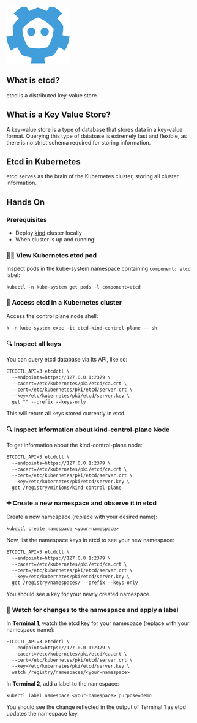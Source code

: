 ![etcd-icon](etcd-icon.png)


## What is etcd?
etcd is a distributed key-value store.

## What is a Key Value Store?
A key-value store is a type of database that stores data in a key-value format.
Querying this type of database is extremely fast and flexible, as there is no strict schema required for storing information.

## Etcd in Kubernetes
etcd serves as the brain of the Kubernetes cluster, storing all cluster information.

## Hands On
### Prerequisites
* Deploy [kind](https://kind.sigs.k8s.io/docs/user/quick-start/) cluster locally
* When cluster is up and running:

### 🕵️‍♂️  View Kubernetes etcd pod
Inspect pods in the kube-system namespace containing `component: etcd` label:

```
kubectl -n kube-system get pods -l component=etcd
```

### 🔐 Access etcd in a Kubernetes cluster
Access the control plane node shell:

```
k -n kube-system exec -it etcd-kind-control-plane -- sh
```

### 🔍 Inspect all keys
You can query etcd database via its API, like so:

```
ETCDCTL_API=3 etcdctl \
  --endpoints=https://127.0.0.1:2379 \
  --cacert=/etc/kubernetes/pki/etcd/ca.crt \
  --cert=/etc/kubernetes/pki/etcd/server.crt \
  --key=/etc/kubernetes/pki/etcd/server.key \
  get "" --prefix --keys-only
```

This will return all keys stored currently in etcd.

### 🔍 Inspect information about kind-control-plane Node
To get information about the kind-control-plane node:

```
ETCDCTL_API=3 etcdctl \
  --endpoints=https://127.0.0.1:2379 \
  --cacert=/etc/kubernetes/pki/etcd/ca.crt \
  --cert=/etc/kubernetes/pki/etcd/server.crt \
  --key=/etc/kubernetes/pki/etcd/server.key \
  get /registry/minions/kind-control-plane
```

### ➕ Create a new namespace and observe it in etcd
Create a new namespace (replace <your-namespace> with your desired name):

```
kubectl create namespace <your-namespace>
```

Now, list the namespace keys in etcd to see your new namespace:

```
ETCDCTL_API=3 etcdctl \
  --endpoints=https://127.0.0.1:2379 \
  --cacert=/etc/kubernetes/pki/etcd/ca.crt \
  --cert=/etc/kubernetes/pki/etcd/server.crt \
  --key=/etc/kubernetes/pki/etcd/server.key \
  get /registry/namespaces/ --prefix --keys-only
```

You should see a key for your newly created namespace.

### 👀 Watch for changes to the namespace and apply a label
In **Terminal 1**, watch the etcd key for your namespace (replace <your-namespace> with your namespace name):

```
ETCDCTL_API=3 etcdctl \
  --endpoints=https://127.0.0.1:2379 \
  --cacert=/etc/kubernetes/pki/etcd/ca.crt \
  --cert=/etc/kubernetes/pki/etcd/server.crt \
  --key=/etc/kubernetes/pki/etcd/server.key \
  watch /registry/namespaces/<your-namespace>
```

In **Terminal 2**, add a label to the namespace:

```
kubectl label namespace <your-namespace> purpose=demo
```

You should see the change reflected in the output of Terminal 1 as etcd updates the namespace key.

